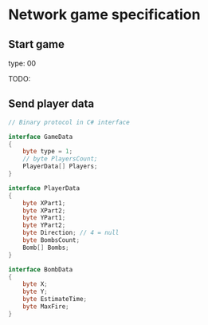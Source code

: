 ﻿# Network game specification

## Start game
type: 00

TODO:

## Send player data

```cs
// Binary protocol in C# interface

interface GameData
{
    byte type = 1;
    // byte PlayersCount;
    PlayerData[] Players;
}

interface PlayerData
{
    byte XPart1;
    byte XPart2;
    byte YPart1;
    byte YPart2;
    byte Direction; // 4 = null
    byte BombsCount;
    Bomb[] Bombs;
}

interface BombData
{
    byte X;
    byte Y;
    byte EstimateTime;
    byte MaxFire;
}
```
